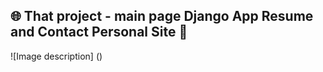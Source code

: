 ## :globe_with_meridians: That project - main page Django App Resume and Contact Personal Site :slightly_smiling_face:

![Image description] ()
